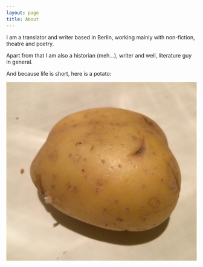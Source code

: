 ```yaml
---
layout: page
title: About
---
```


I am a translator and writer based in Berlin, working mainly with non-fiction, theatre and poetry.

Apart from that I am also a historian (meh...), writer and well, literature guy in general.

And because life is short, here is a potato:

![Potato](/assets/potato.JPG)